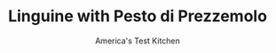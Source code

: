 ---
layout: ../../layouts/MarkdownPostLayout.astro
title: Linguine with Pesto di Prezzemolo
author: America's Test Kitchen
pubDate: 2023-03-15
description: "Parsley steps into the spotlight in this deeply flavored pesto."
image_url: https://res.cloudinary.com/hksqkdlah/image/upload/ar_1:1,c_fill,dpr_2.0,f_auto,fl_lossy.progressive.strip_profile,g_faces:auto,q_auto:low,w_344/SFS_PestoDiPrezzemolo_106_bde80p
tags: ["Main Courses","Italian","Pasta","Cheese","Weeknight"]
calories: 4007
protein: 15
carbohydrates: 60
fats: 40
fiber: 4
ingredients: ["2 ounces, Parmesan cheese, plus grated Parmesan for serving","3 ounces, fresh parsley leaves (about 5 cups)","1 cup, extra-virgin olive oil","1 cup, walnuts","2 tablespoons, capers, rinsed","2 tablespoons, lemon juice","2 , garlic cloves, peeled","2 , anchovy fillets, rinsed (optional)","1/2 teaspoon, red pepper flakes","1/2 teaspoon, table salt, plus salt for cooking pasta","1/4 teaspoon, pepper","1 pound, linguine"]
serves: 6
time: "40 minutes"
instructions: ["Bring 4 quarts water to boil in large pot.","Meanwhile, process Parmesan in food processor until finely ground, about 30 seconds; transfer to medium bowl. Process parsley; oil; walnuts; capers; lemon juice; garlic; anchovies, if using; pepper flakes; salt; and pepper until smooth, about 1 minute, scraping down sides of bowl as needed. Transfer pesto to bowl with Parmesan and stir to combine. Season with salt and pepper to taste.","Add pasta and 1 tablespoon salt to boiling water and cook, stirring often, until al dente. Reserve ¾ cup cooking water, then drain pasta and transfer to large bowl. Add pesto and ½ cup reserved cooking water to pasta and toss to combine. Season with salt to taste. Adjust consistency with remaining reserved cooking water as needed. Serve immediately, passing grated Parmesan separately."]
nutrition: ["478 mg Potassium, K","251 mg Phosphorus, P","214 mg Calcium, Ca","4 mg Iron, Fe","73 mg Magnesium, Mg","425 mg Sodium, Na","1 mg Zinc, Zn","40 g Total lipid (fat)","2 mg Niacin","27 g Fatty acids, total monounsaturated","4 g Fatty acids, total polyunsaturated","68 mg Vitamin C, total ascorbic acid","8 mg Cholesterol","7 g Fatty acids, total saturated","4 g Fiber, total dietary","92 µg Folate, food","2 g Sugars, total","843 µg Vitamin K (phylloquinone)","62 g Water","60 g Carbohydrate, by difference","92 µg Folate, DFE","15 g Protein","5 mg Vitamin E (alpha-tocopherol)","233 µg Vitamin A, RAE","667 kcal Energy","4007 calories"]
notes: "Use a rasp-style grater to grate the Parmesan for serving."
---